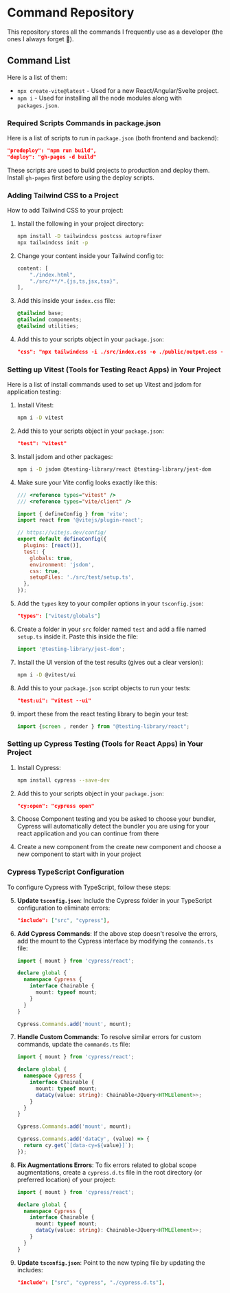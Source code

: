 # Command Repository

This repository stores all the commands I frequently use as a developer (the ones I always forget 🥹).

## Command List

Here is a list of them:

* `npx create-vite@latest` - Used for a new React/Angular/Svelte project.
* `npm i` - Used for installing all the node modules along with `packages.json`.

### Required Scripts Commands in package.json

Here is a list of scripts to run in `package.json` (both frontend and backend):

```json
"predeploy": "npm run build",
"deploy": "gh-pages -d build"
```
These scripts are used to build projects to production and deploy them. Install `gh-pages` first before using the deploy scripts.

### Adding Tailwind CSS to a Project

How to add Tailwind CSS to your project:

1. Install the following in your project directory:

    ```bash
    npm install -D tailwindcss postcss autoprefixer
    npx tailwindcss init -p
    ```

2. Change your content inside your Tailwind config to:

    ```javascript
    content: [
        "./index.html",
        "./src/**/*.{js,ts,jsx,tsx}",
    ],
    ```

3. Add this inside your `index.css` file:

    ```css
    @tailwind base;
    @tailwind components;
    @tailwind utilities;
    ```

4. Add this to your scripts object in your `package.json`:

    ```json
    "css": "npx tailwindcss -i ./src/index.css -o ./public/output.css --watch"
    ```

### Setting up Vitest (Tools for Testing React Apps) in Your Project

Here is a list of install commands used to set up Vitest and jsdom for application testing:

1. Install Vitest:

    ```bash
    npm i -D vitest
    ```

2. Add this to your scripts object in your `package.json`:

    ```json
    "test": "vitest"
    ```

3. Install jsdom and other packages:

    ```bash
    npm i -D jsdom @testing-library/react @testing-library/jest-dom
    ```

4. Make sure your Vite config looks exactly like this:

    ```javascript
    /// <reference types="vitest" />
    /// <reference types="vite/client" />

    import { defineConfig } from 'vite';
    import react from '@vitejs/plugin-react';

    // https://vitejs.dev/config/
    export default defineConfig({
      plugins: [react()],
      test: {
        globals: true,
        environment: 'jsdom',
        css: true,
        setupFiles: './src/test/setup.ts',
      },
    });
    ```

5. Add the `types` key to your compiler options in your `tsconfig.json`:

    ```json
    "types": ["vitest/globals"]
    ```

6. Create a folder in your `src` folder named `test` and add a file named `setup.ts` inside it. Paste this inside the file:

    ```javascript
    import '@testing-library/jest-dom';
    ```

7. Install the UI version of the test results (gives out a clear version):

    ```bash
    npm i -D @vitest/ui
    ```

8. Add this to your `package.json` script objects to run your tests:

    ```json
    "test:ui": "vitest --ui"
    ```

9. import these from the react testing library to begin your test:

    ```javascript
    import {screen , render } from "@testing-library/react";
    ```


### Setting up Cypress Testing (Tools for React Apps) in Your Project

1. Install Cypress:

    ```bash
    npm install cypress --save-dev
    ```

2. Add this to your scripts object in your `package.json`:

    ```json
    "cy:open": "cypress open"
    ```

3. Choose Component testing and you be asked to choose your bundler, Cypress will automatically detect the bundler you are using for your react application and you can continue from there

4. Create a new component from the create new component and choose a new component to start with in your project

### Cypress TypeScript Configuration

To configure Cypress with TypeScript, follow these steps:

5. **Update `tsconfig.json`**:
   Include the Cypress folder in your TypeScript configuration to eliminate errors:
   ```json
   "include": ["src", "cypress"],
   ```

6. **Add Cypress Commands**:
   If the above step doesn't resolve the errors, add the mount to the Cypress interface by modifying the `commands.ts` file:
   ```typescript
   import { mount } from 'cypress/react';

   declare global {
     namespace Cypress {
       interface Chainable {
         mount: typeof mount;
       }
     }
   }

   Cypress.Commands.add('mount', mount);
   ```

7. **Handle Custom Commands**:
   To resolve similar errors for custom commands, update the `commands.ts` file:
   ```typescript
   import { mount } from 'cypress/react';

   declare global {
     namespace Cypress {
       interface Chainable {
         mount: typeof mount;
         dataCy(value: string): Chainable<JQuery<HTMLElement>>;
       }
     }
   }

   Cypress.Commands.add('mount', mount);

   Cypress.Commands.add('dataCy', (value) => {
     return cy.get(`[data-cy=${value}]`);
   });
   ```

8. **Fix Augmentations Errors**:
   To fix errors related to global scope augmentations, create a `cypress.d.ts` file in the root directory (or preferred location) of your project:
   ```typescript
   import { mount } from 'cypress/react';

   declare global {
     namespace Cypress {
       interface Chainable {
         mount: typeof mount;
         dataCy(value: string): Chainable<JQuery<HTMLElement>>;
       }
     }
   }
   ```

9. **Update `tsconfig.json`**:
   Point to the new typing file by updating the includes:
   ```json
   "include": ["src", "cypress", "./cypress.d.ts"],
   ```

